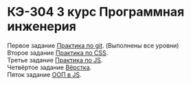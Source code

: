 # КЭ-304 3 курс Программная инженерия

Первое задание [Практика по git](https://github.com/tumalexx02/web2023susu304/tree/main/gitPractice). (Выполнены все уровни)<br>
Второе задание [Практика по CSS](https://github.com/tumalexx02/web2023susu304/tree/main/cssPractice).<br>
Третье задание [Практика по JS](https://github.com/tumalexx02/web2023susu304/tree/main/jsPractice).<br>
Четвёртое задание [Вёрстка](https://github.com/tumalexx02/web2023susu304/tree/main/tinkoff-landing).<br>
Пяток задание [ООП в JS](https://github.com/tumalexx02/web2023susu304/tree/main/jsOOPPractice).<br>